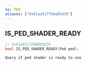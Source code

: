 ```yaml
---
ns: PED
aliases: ["0x81aa517fbba05d39"]
---
```

## IS_PED_SHADER_READY

```c
// 0x81AA517FBBA05D39
bool IS_PED_SHADER_READY(Ped ped);
```

```
Query if ped shader is ready to use
```
